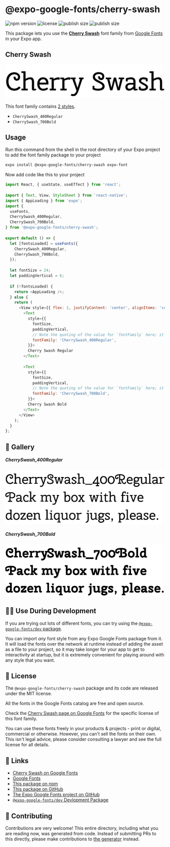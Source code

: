 # @expo-google-fonts/cherry-swash

![npm version](https://flat.badgen.net/npm/v/@expo-google-fonts/cherry-swash)
![license](https://flat.badgen.net/github/license/expo/google-fonts)
![publish size](https://flat.badgen.net/packagephobia/install/@expo-google-fonts/cherry-swash)
![publish size](https://flat.badgen.net/packagephobia/publish/@expo-google-fonts/cherry-swash)

This package lets you use the [**Cherry Swash**](https://fonts.google.com/specimen/Cherry+Swash) font family from [Google Fonts](https://fonts.google.com/) in your Expo app.

## Cherry Swash

![Cherry Swash](./font-family.png)

This font family contains [2 styles](#-gallery).

- `CherrySwash_400Regular`
- `CherrySwash_700Bold`

## Usage

Run this command from the shell in the root directory of your Expo project to add the font family package to your project
```sh
expo install @expo-google-fonts/cherry-swash expo-font
```

Now add code like this to your project
```js
import React, { useState, useEffect } from 'react';

import { Text, View, StyleSheet } from 'react-native';
import { AppLoading } from 'expo';
import {
  useFonts,
  CherrySwash_400Regular,
  CherrySwash_700Bold,
} from '@expo-google-fonts/cherry-swash';

export default () => {
  let [fontsLoaded] = useFonts({
    CherrySwash_400Regular,
    CherrySwash_700Bold,
  });

  let fontSize = 24;
  let paddingVertical = 6;

  if (!fontsLoaded) {
    return <AppLoading />;
  } else {
    return (
      <View style={{ flex: 1, justifyContent: 'center', alignItems: 'center' }}>
        <Text
          style={{
            fontSize,
            paddingVertical,
            // Note the quoting of the value for `fontFamily` here; it expects a string!
            fontFamily: 'CherrySwash_400Regular',
          }}>
          Cherry Swash Regular
        </Text>

        <Text
          style={{
            fontSize,
            paddingVertical,
            // Note the quoting of the value for `fontFamily` here; it expects a string!
            fontFamily: 'CherrySwash_700Bold',
          }}>
          Cherry Swash Bold
        </Text>
      </View>
    );
  }
};

```

## 🔡 Gallery

##### CherrySwash_400Regular
![CherrySwash_400Regular](./CherrySwash_400Regular.ttf.png)

##### CherrySwash_700Bold
![CherrySwash_700Bold](./CherrySwash_700Bold.ttf.png)


## 👩‍💻 Use During Development

If you are trying out lots of different fonts, you can try using the [`@expo-google-fonts/dev` package](https://github.com/expo/google-fonts/tree/master/font-packages/dev#readme).

You can import *any* font style from any Expo Google Fonts package from it. It will load the fonts
over the network at runtime instead of adding the asset as a file to your project, so it may take longer
for your app to get to interactivity at startup, but it is extremely convenient
for playing around with any style that you want.

## 📖 License

The `@expo-google-fonts/cherry-swash` package and its code are released under the MIT license.

All the fonts in the Google Fonts catalog are free and open source.

Check the [Cherry Swash page on Google Fonts](https://fonts.google.com/specimen/Cherry+Swash) for the specific license of this font family.

You can use these fonts freely in your products & projects - print or digital, commercial or otherwise. However, you can't sell the fonts on their own. This isn't legal advice, please consider consulting a lawyer and see the full license for all details.

## 🔗 Links

- [Cherry Swash on Google Fonts](https://fonts.google.com/specimen/Cherry+Swash)
- [Google Fonts](https://fonts.google.com/)
- [This package on npm](https://www.npmjs.com/package/@expo-google-fonts/cherry-swash)
- [This package on GitHub](https://github.com/expo/google-fonts/tree/master/font-packages/cherry-swash)
- [The Expo Google Fonts project on GitHub](https://github.com/expo/google-fonts)
- [`@expo-google-fonts/dev` Devlopment Package](https://github.com/expo/google-fonts/tree/master/font-packages/dev)

## 🤝 Contributing

Contributions are very welcome! This entire directory, including what you are reading now, was generated from code. Instead of submitting PRs to this directly, please make contributions to [the generator](https://github.com/expo/google-fonts/tree/master/packages/generator) instead.
